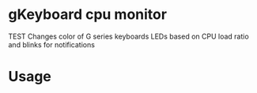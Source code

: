 # gKeyboard cpu monitor
TEST Changes color of G series keyboards LEDs based on CPU load ratio and blinks for notifications

# Usage
